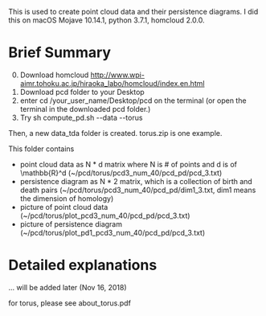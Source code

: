 This is used to create point cloud data and their persistence diagrams.
I did this on macOS Mojave 10.14.1, python 3.7.1, homcloud 2.0.0.

# Brief Summary
0. Download homcloud http://www.wpi-aimr.tohoku.ac.jp/hiraoka_labo/homcloud/index.en.html
1. Download pcd folder to your Desktop
2. enter cd /your_user_name/Desktop/pcd on the terminal
   (or open the terminal in the downloaded pcd folder.)
3. Try sh compute_pd.sh --data --torus 

Then, a new data_tda folder is created. 
torus.zip is one example.

This folder contains 
- point cloud data as N * d matrix where N is # of points and d is of \mathbb{R}^d
  (~/pcd/torus/pcd3_num_40/pcd_pd/pcd_3.txt)
- persistence diagram as N * 2 matrix, which is a collection of birth and death pairs
  (~/pcd/torus/pcd3_num_40/pcd_pd/dim1_3.txt, dim1 means the dimension of homology)
- picture of point cloud data
  (~/pcd/torus/plot_pcd3_num_40/pcd_pd/pcd_3.txt)
- picture of persistence diagram
  (~/pcd/torus/plot_pd1_pcd3_num_40/pcd_pd/pcd_3.txt)

# Detailed explanations
... will be added later (Nov 16, 2018)

for torus, please see about_torus.pdf
